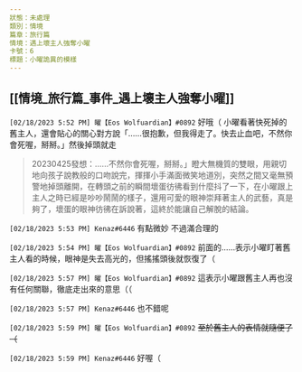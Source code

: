 ```yaml
---
狀態：未處理
類別：情境
篇章：旅行篇
情境：遇上壞主人強奪小曜
卡號：6
標題：小曜詭異的模樣
---
```

[[情境_旅行篇_事件_遇上壞主人強奪小曜]]
---
`[02/18/2023 5:52 PM] 曜【Eos Wolfuardian】#0892`
好哦（
小曜看著快死掉的舊主人，還會貼心的關心對方說「……很抱歉，但我得走了。快去止血吧，不然你會死喔，掰掰。」然後掉頭就走

>20230425發想：……不然你會死喔，掰掰。」瞪大無機質的雙眼，用親切地向孩子說教般的口吻說完，揮揮小手滿面微笑地道別，突然之間又毫無預警地掉頭離開，在轉頭之前的瞬間壞蛋彷彿看到什麼抖了一下，在小曜跟上主人之時已經是吵吵鬧鬧的樣子，還用可愛的眼神崇拜著主人的武藝，真是夠了，壞蛋的眼神彷彿在訴說著，這終於能讓自己解脫的結論。


`[02/18/2023 5:53 PM] Kenaz#6446`
有點微妙 不過滿合理的


`[02/18/2023 5:54 PM] 曜【Eos Wolfuardian】#0892`
前面的……表示小曜盯著舊主人看的時候，眼神是失去高光的，但搖搖頭後就恢復了（


`[02/18/2023 5:57 PM] 曜【Eos Wolfuardian】#0892`
這表示小曜跟舊主人再也沒有任何關聯，徹底走出來的意思（（


`[02/18/2023 5:57 PM] Kenaz#6446`
也不錯呢


`[02/18/2023 5:59 PM] 曜【Eos Wolfuardian】#0892`
~~至於舊主人的表情就隨便了（~~


`[02/18/2023 5:59 PM] Kenaz#6446`
好喔（
